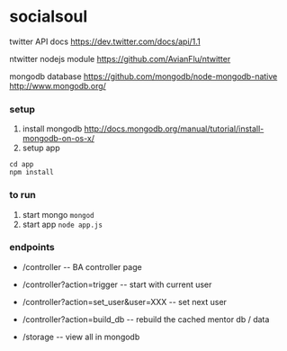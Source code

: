 socialsoul
==========

twitter API docs
https://dev.twitter.com/docs/api/1.1

ntwitter nodejs module
https://github.com/AvianFlu/ntwitter

mongodb database
https://github.com/mongodb/node-mongodb-native
http://www.mongodb.org/



### setup

1. install mongodb http://docs.mongodb.org/manual/tutorial/install-mongodb-on-os-x/
2. setup app
```
cd app
npm install
```


### to run
1. start mongo ```mongod```
2. start app ```node app.js```



### endpoints

* /controller -- BA controller page

* /controller?action=trigger -- start with current user
* /controller?action=set_user&user=XXX -- set next user
* /controller?action=build_db -- rebuild the cached mentor db / data

* /storage -- view all in mongodb

